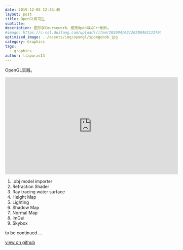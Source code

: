 ```yaml
---
date: 2019-12-05 12:26:40
layout: post
title: OpenGL练习生
subtitle: 
description: 图形学Coursework，使用OpenGL&C++制作。
#image: https://c-ssl.duitang.com/uploads/item/202004/02/20200402122700_elsZt.thumb.600_0.jpeg
optimized_image: ../assets/img/opengl/spongebob.jpg
category: Graphics
tags:
  - graphics
author: llapuras13
---
```


OpenGL实践。

<iframe width="560" height="315" src="https://www.youtube.com/embed/ORYNJBQXUQg" frameborder="0" allow="accelerometer; autoplay; encrypted-media; gyroscope; picture-in-picture" allowfullscreen></iframe>

1. .obj model importer
2. Refraction Shader
3. Ray tracing water surface
4. Height Map
5. Lighting
6. Shadow Map
7. Normal Map
8. ImGui
9. Skybox

to be continued ...

[view on github](https://github.com/llapuras/OpenglPlayground)